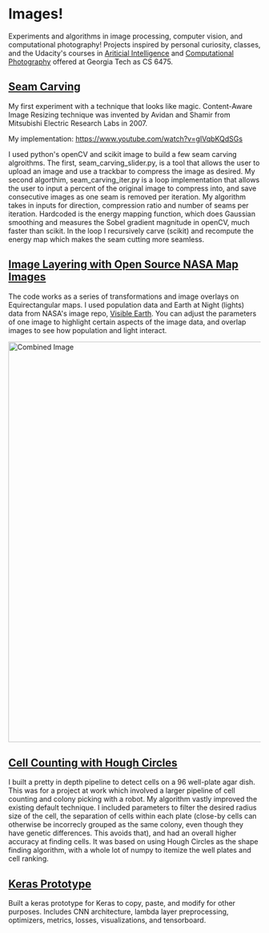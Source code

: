 # Images! 

Experiments and algorithms in image processing, computer vision, and computational photography! Projects inspired by personal curiosity, classes, and the Udacity's courses in [Ariticial Intelligence](https://www.udacity.com/course/artificial-intelligence-nanodegree--nd889) and [Computational Photography](https://www.udacity.com/course/computational-photography--ud955) offered at Georgia Tech as CS 6475. 

## [Seam Carving](https://github.com/momonala/imaging_and_vision/tree/master/seam_carving)

My first experiment with a technique that looks like magic. Content-Aware Image Resizing technique was invented by Avidan and Shamir from Mitsubishi Electric Research Labs in 2007. 

My implementation: https://www.youtube.com/watch?v=gIVqbKQdSGs	

I used python's openCV and scikit image to build a few seam carving algroithms. The first, seam_carving_slider.py, is a tool that allows the user to upload an image and use a trackbar to compress the image as desired. My second algorthim, seam_carving_iter.py is a loop implementation that allows the user to input a percent of the original image to compress into, and save consecutive images as one seam is removed per iteration. My algorithm takes in inputs for direction,  compression ratio and number of seams per iteration. Hardcoded is the energy mapping function, which does Gaussian smoothing and measures the Sobel gradient magnitude in openCV, much faster than scikit. In the loop I recursively carve (scikit) and recompute the energy map which makes the seam cutting more seamless. 

## [Image Layering with Open Source NASA Map Images](https://github.com/momonala/imaging_and_vision/tree/master/earth_layers)

The code works as a series of transformations and image overlays on Equirectangular maps. I used population data and Earth at Night (lights) data from NASA's image repo, [Visible Earth](https://www.visibleearth.nasa.gov/). You can adjust the parameters of one image to highlight certain aspects of the image data, and overlap images to see how population and light interact.

<img src="https://raw.githubusercontent.com/momonala/imaging_and_vision/master/earth_layers/earth_layers2.jpg" width="800" alt="Combined Image" />

## [Cell Counting with Hough Circles](https://github.com/momonala/imaging_and_vision/tree/master/cell_counting)

I built a pretty in depth pipeline to detect cells on a 96 well-plate agar dish. This was for a project at work which involved a larger pipeline of cell counting and colony picking with a robot. My algorithm vastly improved the existing default technique. I included parameters to filter the desired radius size of the cell, the separation of cells within each plate (close-by cells can otherwise be incorrecly grouped as the same colony, even though they have genetic differences. This avoids that), and had an overall higher accuracy at finding cells. It was based on using Hough Circles as the shape finding algorithm, with a whole lot of numpy to itemize the well plates and cell ranking. 

## [Keras Prototype](https://github.com/momonala/imaging_and_vision/tree/master/keras_prototype)

Built a keras prototype for Keras to copy, paste, and modify for other purposes. Includes CNN architecture, lambda layer preprocessing, optimizers, metrics, losses, visualizations, and tensorboard. 